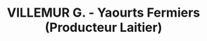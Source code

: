 ---
title: "VILLEMUR G. - Yaourts Fermiers (Producteur Laitier)"
url: /hourc/villemur-g-yaourts-fermiers-producteur-laitier/
shop: produits laitiers
---